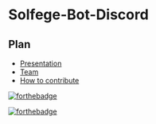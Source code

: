 # Solfege-Bot-Discord

## Plan
- [Presentation](#Presentation)
- [Team](#Team)
- [How to contribute](#How-to-contribute)



[![forthebadge](https://forthebadge.com/images/badges/made-with-python.svg)](https://forthebadge.com)



[![forthebadge](https://forthebadge.com/images/badges/built-with-love.svg)](https://forthebadge.com)

